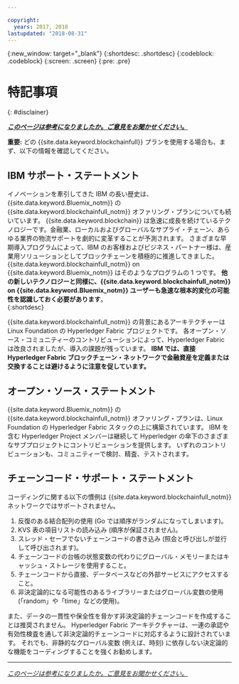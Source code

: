 ```yaml
---

copyright:
  years: 2017, 2018
lastupdated: "2018-08-31"
---
```


{:new_window: target="_blank"}
{:shortdesc: .shortdesc}
{:codeblock: .codeblock}
{:screen: .screen}
{:pre: .pre}


# 特記事項
{: #disclainer}


***[このページは参考になりましたか。ご意見をお聞かせください。](https://www.surveygizmo.com/s3/4501493/IBM-Blockchain-Documentation)***


**重要:** どの {{site.data.keyword.blockchainfull}} プランを使用する場合も、まず、以下の情報を確認してください。

## IBM サポート・ステートメント

イノベーションを牽引してきた IBM の長い歴史は、{{site.data.keyword.Bluemix_notm}} の {{site.data.keyword.blockchainfull_notm}} オファリング・プランについても続いています。 {{site.data.keyword.blockchain}} は急速に成長を続けているテクノロジーです。金融業、ローカルおよびグローバルなサプライ・チェーン、あらゆる業界の物流サポートを劇的に変革することが予測されます。 さまざまな早期導入プログラムによって、IBM のお客様およびビジネス・パートナー様は、産業用ソリューションとしてブロックチェーンを積極的に推進してきました。 {{site.data.keyword.blockchainfull_notm}} on {{site.data.keyword.Bluemix_notm}} はそのようなプログラムの 1 つです。 **他の新しいテクノロジーと同様に、{{site.data.keyword.blockchainfull_notm}} on {{site.data.keyword.Bluemix_notm}} ユーザーも急速な根本的変化の可能性を認識しておく必要があります**。  
{:shortdesc}

{{site.data.keyword.blockchainfull_notm}} の背景にあるアーキテクチャーは Linux Foundation の Hyperledger Fabric プロジェクトです。 各オープン・ソース・コミュニティーのコントリビューションによって、Hyperledger Fabric は改良されましたが、導入の課題が残っています。 **IBM では、直接 Hyperledger Fabric ブロックチェーン・ネットワークで金融資産<!--, or any assets of value,-->を定義または交換することは避けるように注意を促しています。**  

## オープン・ソース・ステートメント

{{site.data.keyword.Bluemix_notm}} の {{site.data.keyword.blockchainfull_notm}} オファリング・プランは、Linux Foundation の Hyperledger Fabric スタックの上に構築されています。 IBM を含む Hyperledger Project メンバーは継続して Hyperledger の傘下のさまざまなサブプロジェクトにコントリビューションを提供します。  いずれのコントリビューションも、コミュニティーで検討、精査、テストされます。

## チェーンコード・サポート・ステートメント

コーディングに関する以下の慣例は {{site.data.keyword.blockchainfull_notm}} ネットワークではサポートされません。

1. 反復のある結合配列の使用 (Go では順序がランダムになってしまいます)。
2. KVS 表の項目リストの読み込み (順序が保証されません)。
3. スレッド・セーフでないチェーンコードの書き込み (照会と呼び出しが並行して呼び出されます)。
4. チェーンコードの台帳の状態変数の代わりにグローバル・メモリーまたはキャッシュ・ストレージを使用すること。
5. チェーンコードから直接、データベースなどの外部サービスにアクセスすること。
6. 非決定論的になる可能性のあるライブラリーまたはグローバル変数の使用 (「random」や「time」などの使用)。  

また、データの一貫性や保全性を脅かす非決定論的チェーンコードを作成することは推奨されません。  Hyperledger Fabric アーキテクチャーは、一連の承認や有効性検査を通して非決定論的チェーンコードに対応するように設計されています。 それでも、非静的なグローバル変数 (例えば、時刻) に依存しない決定論的な機能をコーディングすることを強くお勧めします。  

---

*[このページは参考になりましたか。ご意見をお聞かせください。](https://www.surveygizmo.com/s3/4501493/IBM-Blockchain-Documentation)*
